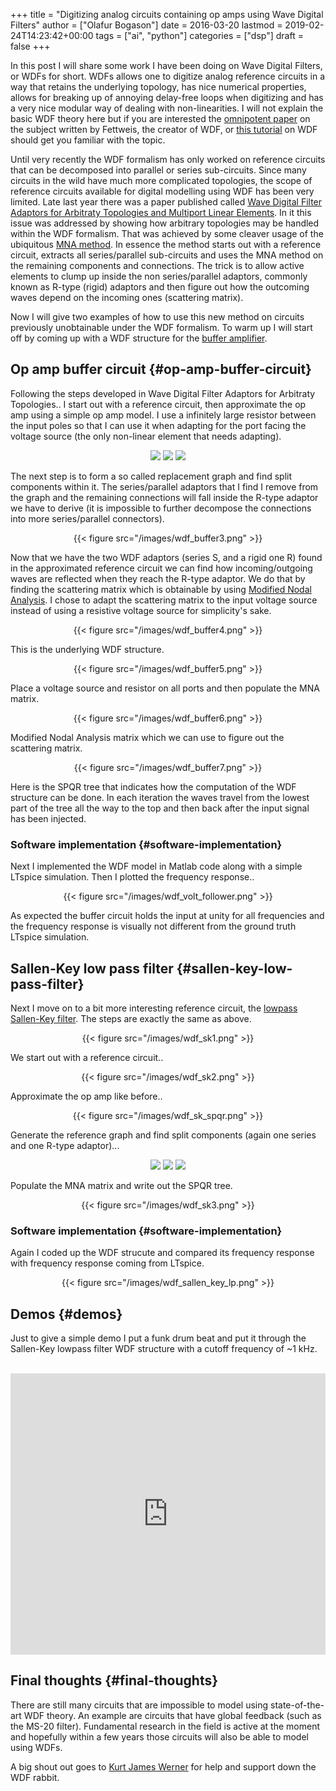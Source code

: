 +++
title = "Digitizing analog circuits containing op amps using Wave Digital Filters"
author = ["Olafur Bogason"]
date = 2016-03-20
lastmod = 2019-02-24T14:23:42+00:00
tags = ["ai", "python"]
categories = ["dsp"]
draft = false
+++

In this post I will share some work I have been doing on Wave Digital Filters, or WDFs for short. WDFs allows one to digitize analog reference circuits in a way that retains the underlying topology, has nice numerical properties, allows for breaking up of annoying delay-free loops when digitizing and has a very nice modular way of dealing with non-linearities. I will not explain the basic WDF theory here but if you are interested the [omnipotent paper](http://www.eit.lth.se/fileadmin/eit/courses/eit085f/Fettweis%5FWave%5FDigital%5FFilters%5FTheory%5Fand%5FPractice%5FIEEE%5FProc%5F1986%5F-%5FThis%5Fis%5Fa%5Freal%5Fchallange.pdf) on the subject written by Fettweis, the creator of WDF, or [this tutorial](https://ccrma.stanford.edu/~dtyeh/papers/wdftutorial.pdf) on WDF should get you familiar with the topic.

Until very recently the WDF formalism has only worked on reference circuits that can be decomposed into parallel or series sub-circuits. Since many circuits in the wild have much more complicated topologies, the scope of reference circuits available for digital modelling using WDF has been very limited. Late last year there was a paper published called [Wave Digital Filter Adaptors for Arbitraty Topologies and Multiport Linear Elements](https://www.ntnu.edu/documents/1001201110/1266017954/DAFx-15%5Fsubmission%5F53.pdf/a559ce90-d16b-49a3-a267-5b877d7fe70b). In it this issue was addressed by showing how arbitrary topologies may be handled within the WDF formalism. That was achieved by some cleaver usage of the ubiquitous [MNA method](https://en.wikipedia.org/wiki/Modified%5Fnodal%5Fanalysis). In essence the method starts out with a reference circuit, extracts all series/parallel sub-circuits and uses the MNA method on the remaining components and connections. The trick is to allow active elements to clump up inside the non series/parallel adaptors, commonly known as R-type (rigid) adaptors and then figure out how the outcoming waves depend on the incoming ones (scattering matrix).

Now I will give two examples of how to use this new method on circuits previously unobtainable under the WDF formalism. To warm up I will start off by coming up with a WDF structure for the [buffer amplifier](https://en.wikipedia.org/wiki/Buffer%5Famplifier).


## Op amp buffer circuit {#op-amp-buffer-circuit}

Following the steps developed in Wave Digital Filter Adaptors for Arbitraty Topologies.. I start out with a reference circuit, then approximate the op amp using a simple op amp model. I use a infinitely large resistor between the input poles so that I can use it when adapting for the port facing the voltage source (the only non-linear element that needs adapting).

<style>.org-center { margin-left: auto; margin-right: auto; text-align: center; }</style>

<div class="org-center">
  <div></div>

![](/images/wdf_buffer1.png)
![](/images/wdf_buffer2.png)
![](/images/wdf_buffer1_approx.png)

</div>

The next step is to form a so called replacement graph and find split components within it. The series/parallel adaptors that I find I remove from the graph and the remaining connections will fall inside the R-type adaptor we have to derive (it is impossible to further decompose the connections into more series/parallel connectors).

<style>.org-center { margin-left: auto; margin-right: auto; text-align: center; }</style>

<div class="org-center">
  <div></div>

{{< figure src="/images/wdf_buffer3.png" >}}

</div>

Now that we have the two WDF adaptors (series S, and a rigid one R) found in the approximated reference circuit we can find how incoming/outgoing waves are reflected when they reach the R-type adaptor. We do that by finding the scattering matrix which is obtainable by using [Modified Nodal Analysis](http://www.swarthmore.edu/NatSci/echeeve1/Ref/mna/MNA5.html). I chose to adapt the scattering matrix to the input voltage source instead of using a resistive voltage source for simplicity's sake.

<style>.org-center { margin-left: auto; margin-right: auto; text-align: center; }</style>

<div class="org-center">
  <div></div>

{{< figure src="/images/wdf_buffer4.png" >}}

</div>

This is the underlying WDF structure.

<style>.org-center { margin-left: auto; margin-right: auto; text-align: center; }</style>

<div class="org-center">
  <div></div>

{{< figure src="/images/wdf_buffer5.png" >}}

</div>

Place a voltage source and resistor on all ports and then populate the MNA matrix.

<style>.org-center { margin-left: auto; margin-right: auto; text-align: center; }</style>

<div class="org-center">
  <div></div>

{{< figure src="/images/wdf_buffer6.png" >}}

</div>

Modified Nodal Analysis matrix which we can use to figure out the scattering matrix.

<style>.org-center { margin-left: auto; margin-right: auto; text-align: center; }</style>

<div class="org-center">
  <div></div>

{{< figure src="/images/wdf_buffer7.png" >}}

</div>

Here is the SPQR tree that indicates how the computation of the WDF structure can be done. In each iteration the waves travel from the lowest part of the tree all the way to the top and then back after the input signal has been injected.


### Software implementation {#software-implementation}

Next I implemented the WDF model in Matlab code along with a simple LTspice simulation. Then I plotted the frequency response..

<style>.org-center { margin-left: auto; margin-right: auto; text-align: center; }</style>

<div class="org-center">
  <div></div>

{{< figure src="/images/wdf_volt_follower.png" >}}

</div>

As expected the buffer circuit holds the input at unity for all frequencies and the frequency response is visually not different from the ground truth LTspice simulation.


## Sallen-Key low pass filter {#sallen-key-low-pass-filter}

Next I move on to a bit more interesting reference circuit, the [lowpass Sallen-Key filter](https://en.wikipedia.org/wiki/Sallen%E2%80%93Key%5Ftopology#Application:%5FLow-pass%5Ffilter). The steps are exactly the same as above.

<style>.org-center { margin-left: auto; margin-right: auto; text-align: center; }</style>

<div class="org-center">
  <div></div>

{{< figure src="/images/wdf_sk1.png" >}}

</div>

We start out with a reference circuit..

<style>.org-center { margin-left: auto; margin-right: auto; text-align: center; }</style>

<div class="org-center">
  <div></div>

{{< figure src="/images/wdf_sk2.png" >}}

</div>

Approximate the op amp like before..

<style>.org-center { margin-left: auto; margin-right: auto; text-align: center; }</style>

<div class="org-center">
  <div></div>

{{< figure src="/images/wdf_sk_spqr.png" >}}

</div>

Generate the reference graph and find split components (again one series and one R-type adaptor)...

<style>.org-center { margin-left: auto; margin-right: auto; text-align: center; }</style>

<div class="org-center">
  <div></div>

![](/images/wdf_sk5.png)
![](/images/wdf_sk4.png)
![](/images/wdf_buffer6-1.png)

</div>

Populate the MNA matrix and write out the SPQR tree.

<style>.org-center { margin-left: auto; margin-right: auto; text-align: center; }</style>

<div class="org-center">
  <div></div>

{{< figure src="/images/wdf_sk3.png" >}}

</div>


### Software implementation {#software-implementation}

Again I coded up the WDF strucute and compared its frequency response with frequency response coming from LTspice.

<style>.org-center { margin-left: auto; margin-right: auto; text-align: center; }</style>

<div class="org-center">
  <div></div>

{{< figure src="/images/wdf_sallen_key_lp.png" >}}

</div>


## Demos {#demos}

Just to give a simple demo I put a funk drum beat and put it through the Sallen-Key lowpass filter WDF structure with a cutoff frequency of ~1 kHz.

<br>
<iframe width="100%" height="450" scrolling="no" frameborder="no" src="https://w.soundcloud.com/player/?url=https%3A//api.soundcloud.com/playlists/207645541&amp;auto_play=false&amp;hide_related=false&amp;show_comments=true&amp;show_user=true&amp;show_reposts=false&amp;visual=true"></iframe>


## Final thoughts {#final-thoughts}

There are still many circuits that are impossible to model using state-of-the-art WDF theory. An example are circuits that have global feedback (such as the MS-20 filter). Fundamental research in the field is active at the moment and hopefully within a few years those circuits will also be able to model using WDFs.

A big shout out goes to [Kurt James Werner](https://ccrma.stanford.edu/~kwerner/) for help and support down the WDF rabbit.
